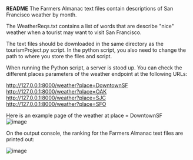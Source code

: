 **README**
The Farmers Almanac text files contain descriptions of San Francisco weather by month.

The WeatherReqs.txt contains a list of words that are describe "nice" weather when a tourist may want to visit San Francisco.

The text files should be downloaded in the same directory as the tourismProject.py script. In the python script, you also need to change the path to where you store the files and script.

When running the Python script, a server is stood up. You can check the different places parameters of the weather endpoint at the following URLs:

http://127.0.0.1:8000/weather?place=DowntownSF <br>
http://127.0.0.1:8000/weather?place=OAK <br>
http://127.0.0.1:8000/weather?place=SJC <br>
http://127.0.0.1:8000/weather?place=SFO <br>

Here is an example page of the weather at place = DowntownSF <br>
![image](https://github.com/epanal/Python/assets/25993147/aa6483e0-a15f-4f08-bde8-c59fc3e2d49d)



On the output console, the ranking for the Farmers Almanac text files are printed out: 

![image](https://github.com/epanal/Python/assets/25993147/c56a456d-a920-4265-bcf6-14e8025a7ccb)
